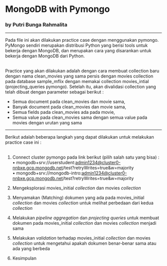 # MongoDB with Pymongo
### by Putri Bunga Rahmalita
------------------------------
Pada file ini akan dilakukan practice case dengan menggunakan pymongo. PyMongo sendiri merupakan distribusi Python yang berisi tools untuk bekerja dengan MongoDB, dan merupakan cara yang disarankan untuk bekerja dengan MongoDB dari Python.<br><br>

Practice yang akan dilakukan adalah dengan cara membuat collection baru dengan nama clean_movies yang sama persis dengan movies collection pada database sample_mflix dengan memakai collection movies_intial (projecting_queries pymongo). Setelah itu, akan divalidasi collection yang telah dibuat dengan parameter sebagai berikut :
- Semua document pada clean_movies dan movie sama,
- Banyak document pada clean_movies dan movie sama, 
- Semua fields pada clean_movies ada pada movie,
- Semua value pada clean_movies sama dengan semua value pada movies dengan urutan yang sama <br>
----------------------------
Berikut adalah beberapa langkah yang dapat dilakukan untuk melakukan practice case ini :<br><br>
1. Connect cluster pymongo pada link berikut (pilih salah satu yang bisa) : <br>
• mongodb+srv://userstudent:admin1234@cluster0-nnbxe.gcp.mongodb.net/test?retryWrites=true&w=majority  <br>
• mongodb+srv://mongodb-intro:admin1234@cluster0-nnbxe.gcp.mongodb.net/test?retryWrites=true&w=majority <br>

2. Mengeksplorasi movies_initial *collection* dan movies *collection* <br>

3. Menyamakan (Matching) dokumen yang ada pada movies_initial *collection* dan movies *collection* untuk melihat perbedaan dari kedua *collection*<br>

4. Melakukan *pipeline aggregation* dan *projecting queries* untuk membuat dokumen pada movies_initial *collection* dan movies *collection* menjadi sama<br>
5. Melakukan *validation* terhadap movies_initial *collection* dan movies *collection* untuk mengetahui apakah dokumen benar-benar sama atau ada yang berbeda<br>
6. Kesimpulan
